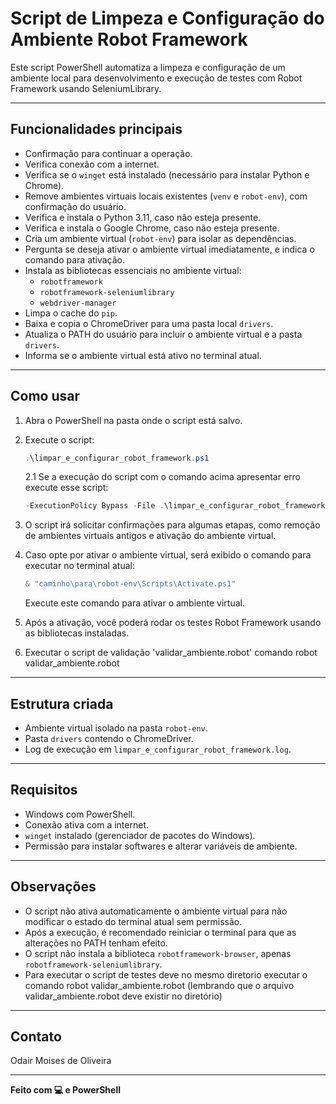 
# Script de Limpeza e Configuração do Ambiente Robot Framework

Este script PowerShell automatiza a limpeza e configuração de um ambiente local para desenvolvimento e execução de testes com Robot Framework usando SeleniumLibrary.

---

## Funcionalidades principais

- Confirmação para continuar a operação.
- Verifica conexão com a internet.
- Verifica se o `winget` está instalado (necessário para instalar Python e Chrome).
- Remove ambientes virtuais locais existentes (`venv` e `robot-env`), com confirmação do usuário.
- Verifica e instala o Python 3.11, caso não esteja presente.
- Verifica e instala o Google Chrome, caso não esteja presente.
- Cria um ambiente virtual (`robot-env`) para isolar as dependências.
- Pergunta se deseja ativar o ambiente virtual imediatamente, e indica o comando para ativação.
- Instala as bibliotecas essenciais no ambiente virtual:
  - `robotframework`
  - `robotframework-seleniumlibrary`
  - `webdriver-manager`
- Limpa o cache do `pip`.
- Baixa e copia o ChromeDriver para uma pasta local `drivers`.
- Atualiza o PATH do usuário para incluir o ambiente virtual e a pasta `drivers`.
- Informa se o ambiente virtual está ativo no terminal atual.

---

## Como usar

1. Abra o PowerShell na pasta onde o script está salvo.

2. Execute o script:

   ```powershell
   .\limpar_e_configurar_robot_framework.ps1
   ```

   2.1 Se a execução do script com o comando acima apresentar erro execute esse script:

   ```powershell
   -ExecutionPolicy Bypass -File .\limpar_e_configurar_robot_framework.ps1
   ```
   
4. O script irá solicitar confirmações para algumas etapas, como remoção de ambientes virtuais antigos e ativação do ambiente virtual.

5. Caso opte por ativar o ambiente virtual, será exibido o comando para executar no terminal atual:

   ```powershell
   & "caminho\para\robot-env\Scripts\Activate.ps1"
   ```

   Execute este comando para ativar o ambiente virtual.

6. Após a ativação, você poderá rodar os testes Robot Framework usando as bibliotecas instaladas.

7. Executar o script de validação 'validar_ambiente.robot' comando
robot validar_ambiente.robot


---

## Estrutura criada

- Ambiente virtual isolado na pasta `robot-env`.
- Pasta `drivers` contendo o ChromeDriver.
- Log de execução em `limpar_e_configurar_robot_framework.log`.

---

## Requisitos

- Windows com PowerShell.
- Conexão ativa com a internet.
- `winget` instalado (gerenciador de pacotes do Windows).
- Permissão para instalar softwares e alterar variáveis de ambiente.

---

## Observações

- O script não ativa automaticamente o ambiente virtual para não modificar o estado do terminal atual sem permissão.
- Após a execução, é recomendado reiniciar o terminal para que as alterações no PATH tenham efeito.
- O script não instala a biblioteca `robotframework-browser`, apenas `robotframework-seleniumlibrary`.
- Para executar o script de testes deve no mesmo diretorio executar o comando robot validar_ambiente.robot (lembrando que o arquivo validar_ambiente.robot deve existir no diretório)


---

## Contato

Odair Moises de Oliveira

---

**Feito com 💻 e PowerShell**
